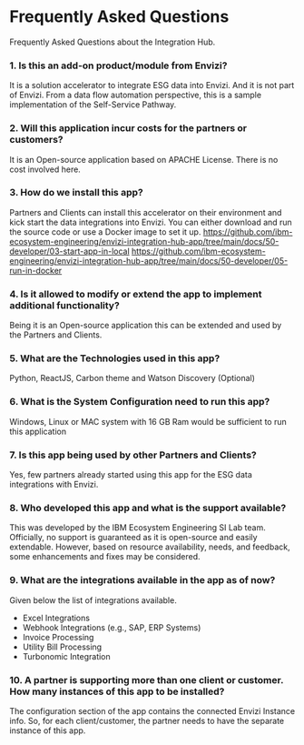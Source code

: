 # Frequently Asked Questions

Frequently Asked Questions about the Integration Hub.

### 1. Is this an add-on product/module from Envizi?

It is a solution accelerator to integrate ESG data into Envizi. And it is not part of Envizi. From a data flow automation perspective, this is a sample implementation of the Self-Service Pathway.

### 2. Will this application incur costs for the partners or customers?
It is an Open-source application based on APACHE License. There is no cost involved here.

### 3. How do we install this app?
Partners and Clients can install this accelerator on their environment and kick start the data integrations into Envizi.
You can either download and run the source code or use a Docker image to set it up.
https://github.com/ibm-ecosystem-engineering/envizi-integration-hub-app/tree/main/docs/50-developer/03-start-app-in-local
https://github.com/ibm-ecosystem-engineering/envizi-integration-hub-app/tree/main/docs/50-developer/05-run-in-docker

### 4. Is it allowed to modify or extend the app to implement additional functionality?
Being it is an Open-source application this can be extended and used by the Partners and Clients. 

### 5. What are the Technologies used in this app?
Python, ReactJS, Carbon theme and Watson Discovery (Optional)

### 6. What is the System Configuration need to run this app?
Windows, Linux or MAC system with 16 GB Ram would be sufficient to run this application

### 7. Is this app being used by other Partners and Clients?
Yes, few partners already started using this app for the ESG data integrations with Envizi.

### 8. Who developed this app and what is the support available?
This was developed by the IBM Ecosystem Engineering SI Lab team. Officially, no support is guaranteed as it is open-source and easily extendable. However, based on resource availability, needs, and feedback, some enhancements and fixes may be considered.

### 9. What are the integrations available in the app as of now?
Given below the list of integrations available.
- Excel Integrations
- Webhook Integrations (e.g., SAP, ERP Systems)
- Invoice Processing
- Utility Bill Processing
- Turbonomic Integration

### 10. A partner is supporting more than one client or customer. How many instances of this app to be installed?
The configuration section of the app contains the connected Envizi Instance info. So, for each client/customer, the partner needs to have the separate instance of this app.